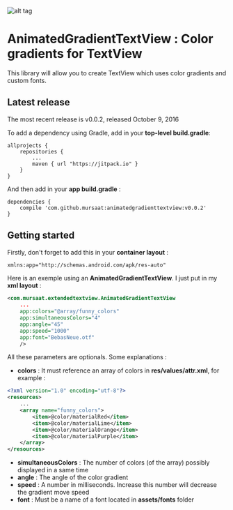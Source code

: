 ![alt tag](https://cloud.githubusercontent.com/assets/12541829/19215982/51424130-8dad-11e6-8a5f-e92652e4ce2b.gif)

AnimatedGradientTextView : Color gradients for TextView
=======================================================

This library will allow you to create TextView which uses color gradients and custom fonts.

Latest release
---------------

The most recent release is v0.0.2, released October 9, 2016

To add a dependency using Gradle, add in your **top-level build.gradle**:
```
allprojects {
	repositories {
		...
		maven { url "https://jitpack.io" }
	}
}
```

And then add in your **app build.gradle** :
```
dependencies {
	compile 'com.github.mursaat:animatedgradienttextview:v0.0.2'
}
```

Getting started
---------------
 
Firstly, don't forget to add this in your **container layout** :
```xml
xmlns:app="http://schemas.android.com/apk/res-auto"
```

Here is an exemple using an **AnimatedGradientTextView**. I just put in my **xml layout** :
```xml
<com.mursaat.extendedtextview.AnimatedGradientTextView
	...
	app:colors="@array/funny_colors"
	app:simultaneousColors="4"
	app:angle="45"
	app:speed="1000"
	app:font="BebasNeue.otf" 
	/>
```


All these parameters are optionals. Some explanations :
* **colors** : It must reference an array of colors in **res/values/attr.xml**, for example :
```xml
<?xml version="1.0" encoding="utf-8"?>
<resources>
	...
    <array name="funny_colors">
        <item>@color/materialRed</item>
        <item>@color/materialLime</item>
        <item>@color/materialOrange</item>
        <item>@color/materialPurple</item>
    </array>
</resources>
```

* **simultaneousColors** : The number of colors (of the array) possibly displayed in a same time
* **angle** : The angle of the color gradient
* **speed** : A number in milliseconds. Increase this number will decrease the gradient move speed
* **font** : Must be a name of a font located in **assets/fonts** folder
